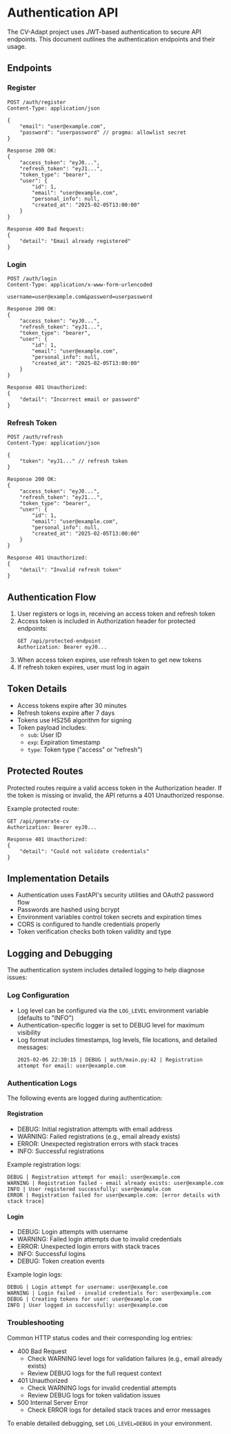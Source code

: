 # Authentication API

The CV-Adapt project uses JWT-based authentication to secure API endpoints. This document outlines the authentication endpoints and their usage.

## Endpoints

### Register

```http
POST /auth/register
Content-Type: application/json

{
    "email": "user@example.com",
    "password": "userpassword" // pragma: allowlist secret
}

Response 200 OK:
{
    "access_token": "eyJ0...",
    "refresh_token": "eyJ1...",
    "token_type": "bearer",
    "user": {
        "id": 1,
        "email": "user@example.com",
        "personal_info": null,
        "created_at": "2025-02-05T13:00:00"
    }
}

Response 400 Bad Request:
{
    "detail": "Email already registered"
}
```

### Login

```http
POST /auth/login
Content-Type: application/x-www-form-urlencoded

username=user@example.com&password=userpassword

Response 200 OK:
{
    "access_token": "eyJ0...",
    "refresh_token": "eyJ1...",
    "token_type": "bearer",
    "user": {
        "id": 1,
        "email": "user@example.com",
        "personal_info": null,
        "created_at": "2025-02-05T13:00:00"
    }
}

Response 401 Unauthorized:
{
    "detail": "Incorrect email or password"
}
```

### Refresh Token

```http
POST /auth/refresh
Content-Type: application/json

{
    "token": "eyJ1..." // refresh token
}

Response 200 OK:
{
    "access_token": "eyJ0...",
    "refresh_token": "eyJ1...",
    "token_type": "bearer",
    "user": {
        "id": 1,
        "email": "user@example.com",
        "personal_info": null,
        "created_at": "2025-02-05T13:00:00"
    }
}

Response 401 Unauthorized:
{
    "detail": "Invalid refresh token"
}
```

## Authentication Flow

1. User registers or logs in, receiving an access token and refresh token
2. Access token is included in Authorization header for protected endpoints:
   ```http
   GET /api/protected-endpoint
   Authorization: Bearer eyJ0...
   ```
3. When access token expires, use refresh token to get new tokens
4. If refresh token expires, user must log in again

## Token Details

- Access tokens expire after 30 minutes
- Refresh tokens expire after 7 days
- Tokens use HS256 algorithm for signing
- Token payload includes:
  - `sub`: User ID
  - `exp`: Expiration timestamp
  - `type`: Token type ("access" or "refresh")

## Protected Routes

Protected routes require a valid access token in the Authorization header. If the token is missing or invalid, the API returns a 401 Unauthorized response.

Example protected route:
```http
GET /api/generate-cv
Authorization: Bearer eyJ0...

Response 401 Unauthorized:
{
    "detail": "Could not validate credentials"
}
```

## Implementation Details

- Authentication uses FastAPI's security utilities and OAuth2 password flow
- Passwords are hashed using bcrypt
- Environment variables control token secrets and expiration times
- CORS is configured to handle credentials properly
- Token verification checks both token validity and type

## Logging and Debugging

The authentication system includes detailed logging to help diagnose issues:

### Log Configuration

- Log level can be configured via the `LOG_LEVEL` environment variable (defaults to "INFO")
- Authentication-specific logger is set to DEBUG level for maximum visibility
- Log format includes timestamps, log levels, file locations, and detailed messages:
  ```
  2025-02-06 22:30:15 | DEBUG | auth/main.py:42 | Registration attempt for email: user@example.com
  ```

### Authentication Logs

The following events are logged during authentication:

#### Registration
- DEBUG: Initial registration attempts with email address
- WARNING: Failed registrations (e.g., email already exists)
- ERROR: Unexpected registration errors with stack traces
- INFO: Successful registrations

Example registration logs:
```
DEBUG | Registration attempt for email: user@example.com
WARNING | Registration failed - email already exists: user@example.com
INFO | User registered successfully: user@example.com
ERROR | Registration failed for user@example.com: [error details with stack trace]
```

#### Login
- DEBUG: Login attempts with username
- WARNING: Failed login attempts due to invalid credentials
- ERROR: Unexpected login errors with stack traces
- INFO: Successful logins
- DEBUG: Token creation events

Example login logs:
```
DEBUG | Login attempt for username: user@example.com
WARNING | Login failed - invalid credentials for: user@example.com
DEBUG | Creating tokens for user: user@example.com
INFO | User logged in successfully: user@example.com
```

### Troubleshooting

Common HTTP status codes and their corresponding log entries:

- 400 Bad Request
  - Check WARNING level logs for validation failures (e.g., email already exists)
  - Review DEBUG logs for the full request context
- 401 Unauthorized
  - Check WARNING logs for invalid credential attempts
  - Review DEBUG logs for token validation issues
- 500 Internal Server Error
  - Check ERROR logs for detailed stack traces and error messages

To enable detailed debugging, set `LOG_LEVEL=DEBUG` in your environment.
